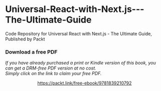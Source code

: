 # Universal-React-with-Next.js---The-Ultimate-Guide
Code Repository for Universal React with Next.js - The Ultimate Guide, Published by Packt
### Download a free PDF

 <i>If you have already purchased a print or Kindle version of this book, you can get a DRM-free PDF version at no cost.<br>Simply click on the link to claim your free PDF.</i>
<p align="center"> <a href="https://packt.link/free-ebook/9781839210792">https://packt.link/free-ebook/9781839210792 </a> </p>